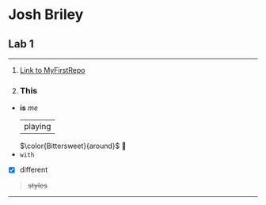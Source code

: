 # Josh Briley
## Lab 1
---
1. [Link to MyFirstRepo](https://github.com/joshbriley/JSB22D_MyFirstRepo) 

3. ### This
- **is** *me* <table><tr><td>playing</td></tr></table> $\color{Bittersweet}{around\}$ 🙂
- `with`
- [x] different
 > ~~styles~~
---
